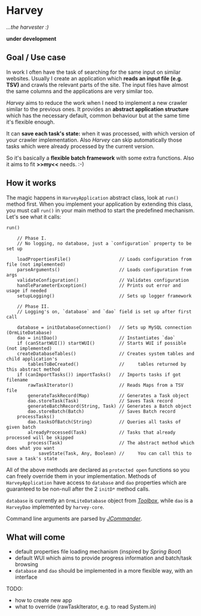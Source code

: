 # Harvey

*...the harvester :)*

**under development**



## Goal / Use case

In work I often have the task of searching for the same input on similar websites. Usually I create an application which **reads an input file (e.g. TSV)** and crawls the relevant parts of the site. The input files have almost the same columns and the applications are very similar too.

*Harvey* aims to reduce the work when I need to implement a new crawler similar to the previous ones. It provides an **abstract application structure** which has the necessary default, common behaviour but at the same time it's flexible enough.

It can **save each task's state:** when it was processed, with which version of your crawler implementation. Also *Harvey* can skip automatically those tasks which were already processed by the current version.

So it's basically a **flexible batch framework** with some extra functions. Also it aims to fit **>>my<<** needs. :-)



## How it works

The magic happens in `HarveyApplication` abstract class, look at `run()` method first. When you implement your application by extending this class, you must call `run()` in your main method to start the predefined mechanism. Let's see what it calls:

```text
run()

    // Phase I.
    // No logging, no database, just a `configuration` property to be set up
    
    loadPropertiesFile()                  // Loads configuration from file (not implemented)
    parseArguments()                      // Loads configuration from args
    validateConfiguration()               // Validates configuration
    handleParameterException()            // Prints out error and usage if needed
    setupLogging()                        // Sets up logger framework
    
    // Phase II.
    // Logging's on, `database` and `dao` field is set up after first call
    
    database = initDatabaseConnection()   // Sets up MySQL connection (OrmLiteDatabase)
    dao = initDao()                       // Instantiates `dao`
    if (canStartWUI()) startWUI()         // Starts WUI if possible (not implemented)
    createDatabaseTables()                // Creates system tables and child application's
        tablesToBeCreated()               //     tables returned by this abstract method
    if (canImportTasks()) importTasks()   // Imports tasks if got filename
        rawTaskIterator()                 // Reads Maps from a TSV file
        generateTaskRecord(Map)           // Generates a Task object
        dao.storeTask(Task)               // Saves Task record
        generateBatchRecord(String, Task) // Generates a Batch object
        dao.storeBatch(Batch)             // Saves Batch record
    processTasks()
        dao.tasksOfBatch(String)          // Queries all tasks of given batch
        alreadyProcessed(Task)            // Tasks that already processed will be skipped
        process(Task)                     // The abstract method which does what you want
            saveState(Task, Any, Boolean) //     You can call this to save a task's state
```

All of the above methods are declared as `protected open` functions so you can freely override them in your implementation. Methods of `HarveyApplication` have access to `database` and `dao` properties which are guaranteed to be non-null after the 2 `initD*` method calls.

`database` is currently an `OrmLiteDatabase` object from *[Toolbox](https://github.com/juzraai/toolbox)*, while `dao` is a `HarveyDao` implemented by `harvey-core`.

Command line arguments are parsed by *[JCommander](http://jcommander.org/)*.



## What will come

* default properties file loading mechanism (inspired by *Spring Boot*)
* default WUI which aims to provide progress information and batch/task browsing
* `database` and `dao` should be implemented in a more flexible way, with an interface

TODO:
- how to create new app
- what to override (rawTaskIterator, e.g. to read System.in)